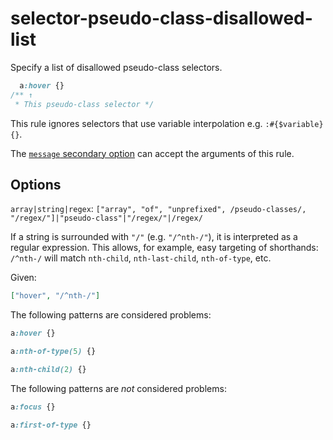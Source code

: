 # selector-pseudo-class-disallowed-list

Specify a list of disallowed pseudo-class selectors.

<!-- prettier-ignore -->
```css
  a:hover {}
/** ↑
 * This pseudo-class selector */
```

This rule ignores selectors that use variable interpolation e.g. `:#{$variable} {}`.

The [`message` secondary option](https://github.com/stylelint/stylelint/tree/16.3.1/docs/user-guide/configure.md#message) can accept the arguments of this rule.

## Options

`array|string|regex`: `["array", "of", "unprefixed", /pseudo-classes/, "/regex/"]|"pseudo-class"|"/regex/"|/regex/`

If a string is surrounded with `"/"` (e.g. `"/^nth-/"`), it is interpreted as a regular expression. This allows, for example, easy targeting of shorthands: `/^nth-/` will match `nth-child`, `nth-last-child`, `nth-of-type`, etc.

Given:

```json
["hover", "/^nth-/"]
```

The following patterns are considered problems:

<!-- prettier-ignore -->
```css
a:hover {}
```

<!-- prettier-ignore -->
```css
a:nth-of-type(5) {}
```

<!-- prettier-ignore -->
```css
a:nth-child(2) {}
```

The following patterns are _not_ considered problems:

<!-- prettier-ignore -->
```css
a:focus {}
```

<!-- prettier-ignore -->
```css
a:first-of-type {}
```
